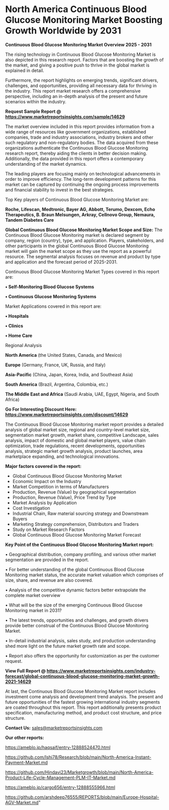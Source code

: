  # North America Continuous Blood Glucose Monitoring Market Boosting Growth Worldwide by 2031

<Strong> Continuous Blood Glucose Monitoring Market Overview 2025 - 2031</strong>

The rising technology in Continuous Blood Glucose Monitoring Market is also depicted in this research report. Factors that are boosting the growth of the market, and giving a positive push to thrive in the global market is explained in detail.

Furthermore, the report highlights on emerging trends, significant drivers, challenges, and opportunities, providing all necessary data for thriving in the industry. This report market research offers a comprehensive perspective, including an in-depth analysis of the present and future scenarios within the industry.

<strong>Request Sample Report @ <a href=https://www.marketreportsinsights.com/sample/14629>https://www.marketreportsinsights.com/sample/14629</a></strong>

The market overview included in this report provides information from a wide range of resources like government organizations, established companies, trade and industry associations, industry brokers and other such regulatory and non-regulatory bodies. The data acquired from these organizations authenticate the Continuous Blood Glucose Monitoring research report, thereby aiding the clients in better decision making. Additionally, the data provided in this report offers a contemporary understanding of the market dynamics.

The leading players are focusing mainly on technological advancements in order to improve efficiency. The long-term development patterns for this market can be captured by continuing the ongoing process improvements and financial stability to invest in the best strategies.

Top Key players of Continuous Blood Glucose Monitoring Market are:

<strong>Roche, Lifescan, Medtronic, Bayer AG, Abbott, Terumo, Dexcom, Echo Therapeutics, B. Braun Melsungen, Arkray, Cellnovo Group, Nemaura, Tandem Diabetes Care</strong>

<strong><b>Global Continuous Blood Glucose Monitoring Market Scope and Size:</b></strong>
The Continuous Blood Glucose Monitoring market is declared segment by company, region (country), type, and application. Players, stakeholders, and other participants in the global Continuous Blood Glucose Monitoring market will gain the market scope as they use the report as a powerful resource. The segmental analysis focuses on revenue and product by type and application and the forecast period of 2025-2031.

Continuous Blood Glucose Monitoring Market Types covered in this report are:

<strong>• Self-Monitoring Blood Glucose Systems

• Continuous Glucose Monitoring Systems</strong>

Market Applications covered in this report are:

<strong>• Hospitals

• Clinics

• Home Care</strong> 

Regional Analysis

<strong>North America</strong> (the United States, Canada, and Mexico)

<strong>Europe</strong> (Germany, France, UK, Russia, and Italy)

<strong>Asia-Pacific</strong> (China, Japan, Korea, India, and Southeast Asia)

<strong>South America</strong> (Brazil, Argentina, Colombia, etc.)

<strong>The Middle East and Africa</strong> (Saudi Arabia, UAE, Egypt, Nigeria, and South Africa)

<strong>Go For Interesting Discount Here: <a href=https://www.marketreportsinsights.com/discount/14629>https://www.marketreportsinsights.com/discount/14629</a></strong>

The Continuous Blood Glucose Monitoring market report provides a detailed analysis of global market size, regional and country-level market size, segmentation market growth, market share, competitive Landscape, sales analysis, impact of domestic and global market players, value chain optimization, trade regulations, recent developments, opportunities analysis, strategic market growth analysis, product launches, area marketplace expanding, and technological innovations.

<strong><b>Major factors covered in the report:</b></strong>
<ul>
  <li>Global Continuous Blood Glucose Monitoring Market </li>
  <li>Economic Impact on the Industry</li>
  <li>Market Competition in terms of Manufacturers</li>
  <li>Production, Revenue (Value) by geographical segmentation</li>
  <li>Production, Revenue (Value), Price Trend by Type</li>
  <li>Market Analysis by Application</li>
  <li>Cost Investigation</li>
  <li>Industrial Chain, Raw material sourcing strategy and Downstream Buyers</li>
  <li>Marketing Strategy comprehension, Distributors and Traders</li>
  <li>Study on Market Research Factors</li>
  <li>Global Continuous Blood Glucose Monitoring Market Forecast</li>
</ul>

<strong><b>Key Point of the Continuous Blood Glucose Monitoring Market report:</b></strong>

• Geographical distribution, company profiling, and various other market segmentation are provided in the report.

• For better understanding of the global Continuous Blood Glucose Monitoring market status, the accurate market valuation which comprises of size, share, and revenue are also covered.

• Analysis of the competitive dynamic factors better extrapolate the complete market overview

• What will be the size of the emerging Continuous Blood Glucose Monitoring market in 2031?

• The latest trends, opportunities and challenges, and growth drivers provide better construal of the Continuous Blood Glucose Monitoring Market.

• In-detail industrial analysis, sales study, and production understanding shed more light on the future market growth rate and scope.

• Report also offers the opportunity for customization as per the customer request.

<strong><b>View Full Report @ <a href=https://www.marketreportsinsights.com/industry-forecast/global-continuous-blood-glucose-monitoring-market-growth-2021-14629>https://www.marketreportsinsights.com/industry-forecast/global-continuous-blood-glucose-monitoring-market-growth-2021-14629</a></b></strong>


At last, the Continuous Blood Glucose Monitoring Market report includes investment come analysis and development trend analysis. The present and future opportunities of the fastest growing international industry segments are coated throughout this report. This report additionally presents product specification, manufacturing method, and product cost structure, and price structure.

<strong>Contact Us:</strong>
sales@marketreportsinsights.com

<strong>Our other reports:</strong>

<a href=https://ameblo.jp/haqsaif/entry-12888524470.html>https://ameblo.jp/haqsaif/entry-12888524470.html</a>

<a href=https://github.com/Ishi78/Research/blob/main/North-America-Instant-Payment-Market.md>https://github.com/Ishi78/Research/blob/main/North-America-Instant-Payment-Market.md</a>

<a href=https://github.com/Hindavi23/Marketgrowth/blob/main/North-America-Product-Life-Cycle-Management-PLM-IT-Market.md>https://github.com/Hindavi23/Marketgrowth/blob/main/North-America-Product-Life-Cycle-Management-PLM-IT-Market.md</a>

<a href=https://ameblo.jp/cargo656/entry-12888555966.html>https://ameblo.jp/cargo656/entry-12888555966.html</a>

<a href=https://github.com/arshdeep76555/REPORTS/blob/main/Europe-Hospital-AGV-Market.md>https://github.com/arshdeep76555/REPORTS/blob/main/Europe-Hospital-AGV-Market.md</a>"
